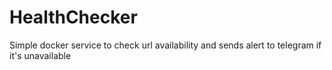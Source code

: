 # HealthChecker
Simple docker service to check url availability and sends alert to telegram if it's unavailable
